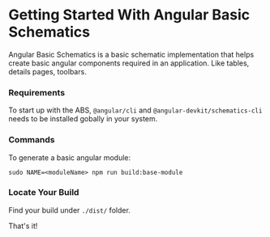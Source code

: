 # Getting Started With Angular Basic Schematics

Angular Basic Schematics is a basic schematic implementation that helps create basic angular components required in an application. Like tables, details pages, toolbars.

### Requirements

To start up with the ABS, `@angular/cli` and `@angular-devkit/schematics-cli` needs to be installed gobally in your system. 

### Commands

To generate a basic angular module:
```
sudo NAME=<moduleName> npm run build:base-module
```

### Locate Your Build

Find your build under `./dist/` folder.


That's it!
 
